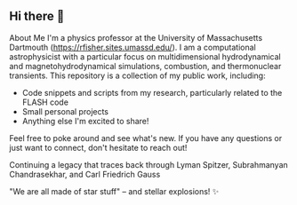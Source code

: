 ## Hi there 👋

About Me
I'm a physics professor at the University of Massachusetts Dartmouth (https://rfisher.sites.umassd.edu/). I am a computational astrophysicist with a particular focus on multidimensional hydrodynamical and magnetohydrodynamical simulations, combustion, and thermonuclear transients. This repository is a collection of my public work, including:

* Code snippets and scripts from my research, particularly related to the FLASH code
* Small personal projects
* Anything else I'm excited to share!

Feel free to poke around and see what's new. If you have any questions or just want to connect, don't hesitate to reach out!

Continuing a legacy that traces back through Lyman Spitzer, Subrahmanyan Chandrasekhar, and Carl Friedrich Gauss

"We are all made of star stuff" – and stellar explosions! ✨

<!--
**rtfisher/rtfisher** is a ✨ _special_ ✨ repository because its `README.md` (this file) appears on your GitHub profile.

Here are some ideas to get you started:

- 🔭 I’m currently working on ...
- 🌱 I’m currently learning ...
- 👯 I’m looking to collaborate on ...
- 🤔 I’m looking for help with ...
- 💬 Ask me about ...
- 📫 How to reach me: ...
- 😄 Pronouns: ...
- ⚡ Fun fact: ...
-->
